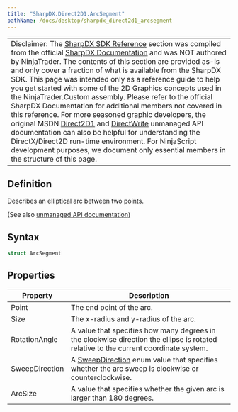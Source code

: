 ```yaml
---
title: "SharpDX.Direct2D1.ArcSegment"
pathName: /docs/desktop/sharpdx_direct2d1_arcsegment
---
```


|  |
| --- |
| Disclaimer: The [SharpDX SDK Reference](/docs/desktop/sharpdx_sdk_reference) section was compiled from the official [SharpDX Documentation](http://sharpdx.org/) and was NOT authored by NinjaTrader.  The contents of this section are provided as-is and only cover a fraction of what is available from the SharpDX SDK.  This page was intended only as a reference guide to help you get started with some of the 2D Graphics concepts used in the NinjaTrader.Custom assembly.  Please refer to the official SharpDX Documentation for additional members not covered in this reference.  For more seasoned graphic developers, the original MSDN [Direct2D1](https://msdn.microsoft.com/en-us/library/windows/desktop/dd370990.aspx) and [DirectWrite](https://msdn.microsoft.com/en-us/library/windows/desktop/dd368038.aspx) unmanaged API documentation can also be helpful for understanding the DirectX/Direct2D run-time environment. For NinjaScript development purposes, we document only essential members in the structure of this page. |

## Definition

Describes an elliptical arc between two points.

(See also [unmanaged API documentation](http://msdn.microsoft.com/en-us/library/dd368065.aspx))

## Syntax

```csharp
struct ArcSegment
```

## Properties

| Property        | Description                                                                                      |
|-----------------|--------------------------------------------------------------------------------------------------|
| Point           | The end point of the arc.                                                                        |
| Size            | The x-radius and y-radius of the arc.                                                           |
| RotationAngle   | A value that specifies how many degrees in the clockwise direction the ellipse is rotated relative to the current coordinate system. |
| SweepDirection   | A [SweepDirection](/docs/desktop/sharpdx_direct2d1_sweepdirection) enum value that specifies whether the arc sweep is clockwise or counterclockwise. |
| ArcSize         | A value that specifies whether the given arc is larger than 180 degrees.                        |

